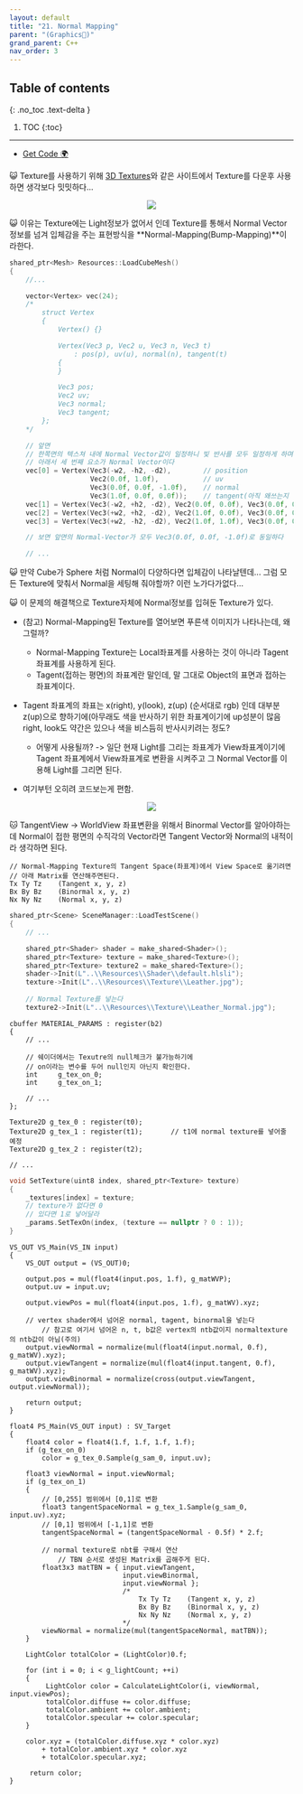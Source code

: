```yaml
---
layout: default
title: "21. Normal Mapping"
parent: "(Graphics🌠)"
grand_parent: C++
nav_order: 3
---
```


## Table of contents
{: .no_toc .text-delta }

1. TOC
{:toc}

---

* [Get Code 🌍](https://github.com/taehyung77/DirextX-Example/tree/16)

😺 Texture를 사용하기 위해 [3D Textures](https://3dtextures.me/)와 같은 사이트에서 Texture를 다운후 사용하면 생각보다 밋밋하다...

<p align="center">
  <img src="https://taehyungs-programming-blog.github.io/blog/assets/images/cpp/directx/directx-20-2.png"/>
</p>

😺 이유는 Texture에는 Light정보가 없어서 인데 Texture를 통해서 Normal Vector정보를 넘겨 입체감을 주는 표현방식을 **Normal-Mapping(Bump-Mapping)**이라한다.

```cpp
shared_ptr<Mesh> Resources::LoadCubeMesh()
{
	//...

	vector<Vertex> vec(24);
    /*
        struct Vertex
        {
            Vertex() {}

            Vertex(Vec3 p, Vec2 u, Vec3 n, Vec3 t)
                : pos(p), uv(u), normal(n), tangent(t)
            {
            }

            Vec3 pos;
            Vec2 uv;
            Vec3 normal;
            Vec3 tangent;
        };
    */

	// 앞면
    // 한쪽면의 텍스쳐 내에 Normal Vector값이 일정하니 빛 반사를 모두 일정하게 하며 평면적으로 보이게 된다.
    // 아래서 세 번째 요소가 Normal Vector이다
	vec[0] = Vertex(Vec3(-w2, -h2, -d2),        // position
                    Vec2(0.0f, 1.0f),           // uv
                    Vec3(0.0f, 0.0f, -1.0f),    // normal
                    Vec3(1.0f, 0.0f, 0.0f));    // tangent(아직 왜쓰는지 안나옴.)
	vec[1] = Vertex(Vec3(-w2, +h2, -d2), Vec2(0.0f, 0.0f), Vec3(0.0f, 0.0f, -1.0f), Vec3(1.0f, 0.0f, 0.0f));
	vec[2] = Vertex(Vec3(+w2, +h2, -d2), Vec2(1.0f, 0.0f), Vec3(0.0f, 0.0f, -1.0f), Vec3(1.0f, 0.0f, 0.0f));
	vec[3] = Vertex(Vec3(+w2, -h2, -d2), Vec2(1.0f, 1.0f), Vec3(0.0f, 0.0f, -1.0f), Vec3(1.0f, 0.0f, 0.0f));

    // 보면 앞면의 Normal-Vector가 모두 Vec3(0.0f, 0.0f, -1.0f)로 동일하다

    // ...
```

😺 만약 Cube가 Sphere 처럼 Normal이 다양하다면 입체감이 나타날텐데... 그럼 모든 Texture에 맞춰서 Normal을 세팅해 줘야할까? 이런 노가다가없다...

😺 이 문제의 해결책으로 Texture자체에 Normal정보를 입혀둔 Texture가 있다.

* (참고) Normal-Mapping된 Texture를 열어보면 푸른색 이미지가 나타나는데, 왜 그럴까?
    * Normal-Mapping Texture는 Local좌표계를 사용하는 것이 아니라 Tagent 좌표계를 사용하게 된다.
    * Tagent(접하는 평면)의 좌표계란 말인데, 말 그대로 Object의 표면과 접하는 좌표계이다.

* Tagent 좌표계의 좌표는 x(right), y(look), z(up) (순서대로 rgb) 인데 대부분 z(up)으로 향하기에(아무래도 색을 반사하기 위한 좌표계이기에 up성분이 많음 right, look도 약간은 있으나 색을 비스듬히 반사시키려는 정도?
    * 어떻게 사용될까? -> 일단 현재 Light를 그리는 좌표계가 View좌표계이기에 Tagent 좌표계에서 View좌표계로 변환을 시켜주고 그 Normal Vector를 이용해 Light를 그리면 된다.

* 여기부턴 오히려 코드보는게 편함.

<p align="center">
  <img src="https://taehyungs-programming-blog.github.io/blog/assets/images/cpp/directx/directx-20-1.png"/>
</p>

🐱 TangentView -> WorldView 좌표변환을 위해서 Binormal Vector를 알아야하는데 Normal이 접한 평면의 수직각의 Vector라면 Tangent Vector와 Normal의 내적이라 생각하면 된다.

```
// Normal-Mapping Texture의 Tangent Space(좌표계)에서 View Space로 옮기려면
// 아래 Matrix를 연산해주면된다.
Tx Ty Tz    (Tangent x, y, z)
Bx By Bz    (Binormal x, y, z)
Nx Ny Nz    (Normal x, y, z)
```

```cpp
shared_ptr<Scene> SceneManager::LoadTestScene()
{
	// ...

    shared_ptr<Shader> shader = make_shared<Shader>();
    shared_ptr<Texture> texture = make_shared<Texture>();
    shared_ptr<Texture> texture2 = make_shared<Texture>();
    shader->Init(L"..\\Resources\\Shader\\default.hlsli");
    texture->Init(L"..\\Resources\\Texture\\Leather.jpg");
    
    // Normal Texture를 넣는다
    texture2->Init(L"..\\Resources\\Texture\\Leather_Normal.jpg");
```

```
cbuffer MATERIAL_PARAMS : register(b2)
{
    // ...

    // 쉐이더에서는 Texutre의 null체크가 불가능하기에
    // on이라는 변수를 두어 null인지 아닌지 확인한다.
    int     g_tex_on_0;
    int     g_tex_on_1;

    // ...
};

Texture2D g_tex_0 : register(t0);
Texture2D g_tex_1 : register(t1);       // t1에 normal texture를 넣어줄 예정
Texture2D g_tex_2 : register(t2);

// ...
```

```cpp
void SetTexture(uint8 index, shared_ptr<Texture> texture) 
{ 
    _textures[index] = texture;
    // texture가 없다면 0 
    // 있다면 1로 넣어달라
    _params.SetTexOn(index, (texture == nullptr ? 0 : 1));
}
```

```
VS_OUT VS_Main(VS_IN input)
{
    VS_OUT output = (VS_OUT)0;

    output.pos = mul(float4(input.pos, 1.f), g_matWVP);
    output.uv = input.uv;

    output.viewPos = mul(float4(input.pos, 1.f), g_matWV).xyz;

    // vertex shader에서 넘어온 normal, tagent, binormal을 넣는다
        // 참고로 여기서 넘어온 n, t, b값은 vertex의 ntb값이지 normaltexture의 ntb값이 아님(주의)
    output.viewNormal = normalize(mul(float4(input.normal, 0.f), g_matWV).xyz);
    output.viewTangent = normalize(mul(float4(input.tangent, 0.f), g_matWV).xyz);
    output.viewBinormal = normalize(cross(output.viewTangent, output.viewNormal));

    return output;
}
```

```
float4 PS_Main(VS_OUT input) : SV_Target
{
    float4 color = float4(1.f, 1.f, 1.f, 1.f);
    if (g_tex_on_0)
        color = g_tex_0.Sample(g_sam_0, input.uv);

    float3 viewNormal = input.viewNormal;
    if (g_tex_on_1)
    {
        // [0,255] 범위에서 [0,1]로 변환
        float3 tangentSpaceNormal = g_tex_1.Sample(g_sam_0, input.uv).xyz;
        // [0,1] 범위에서 [-1,1]로 변환
        tangentSpaceNormal = (tangentSpaceNormal - 0.5f) * 2.f;

        // normal texture로 nbt를 구해서 연산
            // TBN 순서로 생성된 Matrix를 곱해주게 된다.
        float3x3 matTBN = { input.viewTangent, 
                            input.viewBinormal, 
                            input.viewNormal };
                            /*
                                Tx Ty Tz    (Tangent x, y, z)
                                Bx By Bz    (Binormal x, y, z)
                                Nx Ny Nz    (Normal x, y, z)
                            */
        viewNormal = normalize(mul(tangentSpaceNormal, matTBN));
    }

    LightColor totalColor = (LightColor)0.f;

    for (int i = 0; i < g_lightCount; ++i)
    {
         LightColor color = CalculateLightColor(i, viewNormal, input.viewPos);
         totalColor.diffuse += color.diffuse;
         totalColor.ambient += color.ambient;
         totalColor.specular += color.specular;
    }

    color.xyz = (totalColor.diffuse.xyz * color.xyz)
        + totalColor.ambient.xyz * color.xyz
        + totalColor.specular.xyz;

     return color;
}
```
